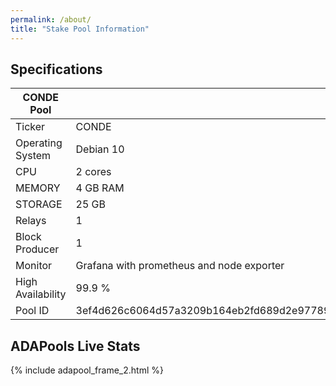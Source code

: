 ```yaml
---
permalink: /about/
title: "Stake Pool Information"
---
```


## Specifications

| CONDE Pool                 |                                       |
| ---------------------------|---------------------------------------|
| Ticker | CONDE |
| Operating System | Debian 10 |
| CPU | 2 cores |
| MEMORY | 4 GB RAM |
| STORAGE | 25 GB |
| Relays | 1 |
| Block Producer | 1 |
| Monitor | Grafana with prometheus and node exporter |
| High Availability | 99.9 % |
| Pool ID | 3ef4d626c6064d57a3209b164eb2fd689d2e97789dddc23e34e68ab2 |

## ADAPools Live Stats

{% include adapool_frame_2.html %}

